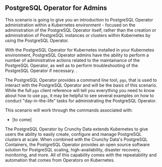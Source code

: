 ## PostgreSQL Operator for Admins

This scenario is going to give you an introduction to PostgreSQL Operator administration within a Kubernetes environment - focused on the administration of the PostgreSQL Operator itself, rather than the creation or administration of PostgreSQL instances or clusters within Kubernetes by using the PostgreSQL Operator. 

With the PostgreSQL Operator for Kubernetes installed in your Kubernetes environment, PostgreSQL Operator admins have the ability to perform a number of administrative actions related to the maintainance of the PostgreSQL Operator, as well as to perform troubleshooting of the PostgreSQL Operator if necessary. . 

The PostgreSQL Operator provides a command line tool, ```pgo```, that is used to interact with the PostgreSQL Operator and will be the basis of this scenario.  While the full `pgo` client reference will tell you everything you need to know about how to use `pgo`, it may be helpful to see several examples on how to conduct "day-in-the-life" tasks for administrating 
the PostgreSQL Operator.

This scenario will work through the commands associated with:

* [to come]

The PostgreSQL Operator by Crunchy Data extends Kubernetes to give users the ability to easily  create, configure and manage PostgreSQL clusters at scale.  When combined with the Crunchy Data's PostgreSQL Containers, the PostgreSQL Operator provides an open source software solution for PostgreSQL scaling, high-availability, disaster recovery, monitoring, and more.  All of this capability comes with the repeatability and automation that comes from Operators on Kubernetes.
